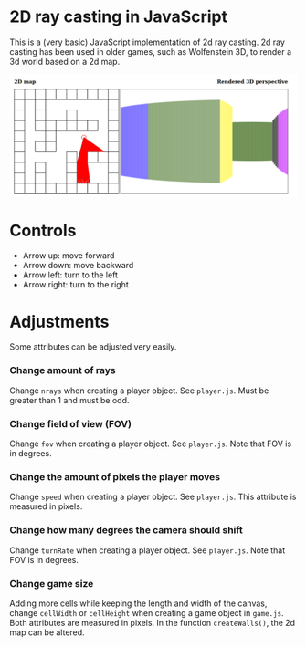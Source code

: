 # 2D ray casting in JavaScript
This is a (very basic) JavaScript implementation of 2d ray casting. 2d ray casting has been used in older games, such as Wolfenstein 3D, to render a 3d world based on a 2d map.

![Picture of implementation](./pictures/screenshot_1.png)

# Controls
- Arrow up: move forward
- Arrow down: move backward
- Arrow left: turn to the left
- Arrow right: turn to the right

# Adjustments
Some attributes can be adjusted very easily. 

### Change amount of rays
Change ```nrays``` when creating a player object. See ```player.js```. Must be greater than 1 and must be odd.

### Change field of view (FOV)
Change ```fov``` when creating a player object. See ```player.js```. Note that FOV is in degrees.

### Change the amount of pixels the player moves
Change ```speed``` when creating a player object. See ```player.js```. This attribute is measured in pixels.

### Change how many degrees the camera should shift
Change ```turnRate``` when creating a player object. See ```player.js```. Note that FOV is in degrees.

### Change game size
Adding more cells while keeping the length and width of the canvas, change ```cellWidth``` or ```cellHeight``` when creating a game object in ```game.js```. Both attributes are measured in pixels. In the function ```createWalls()```, the 2d map can be altered. 
